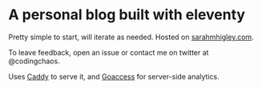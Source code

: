 # A personal blog built with eleventy

Pretty simple to start, will iterate as needed. Hosted on [sarahmhigley.com](https://sarahmhigley.com/).

To leave feedback, open an issue or contact me on twitter at @codingchaos.

Uses [Caddy](https://blog.digitalocean.com/deploying-a-fully-automated-git-based-static-website-in-under-5-minutes/) to serve it, and [Goaccess](https://goaccess.io/get-started) for server-side analytics.